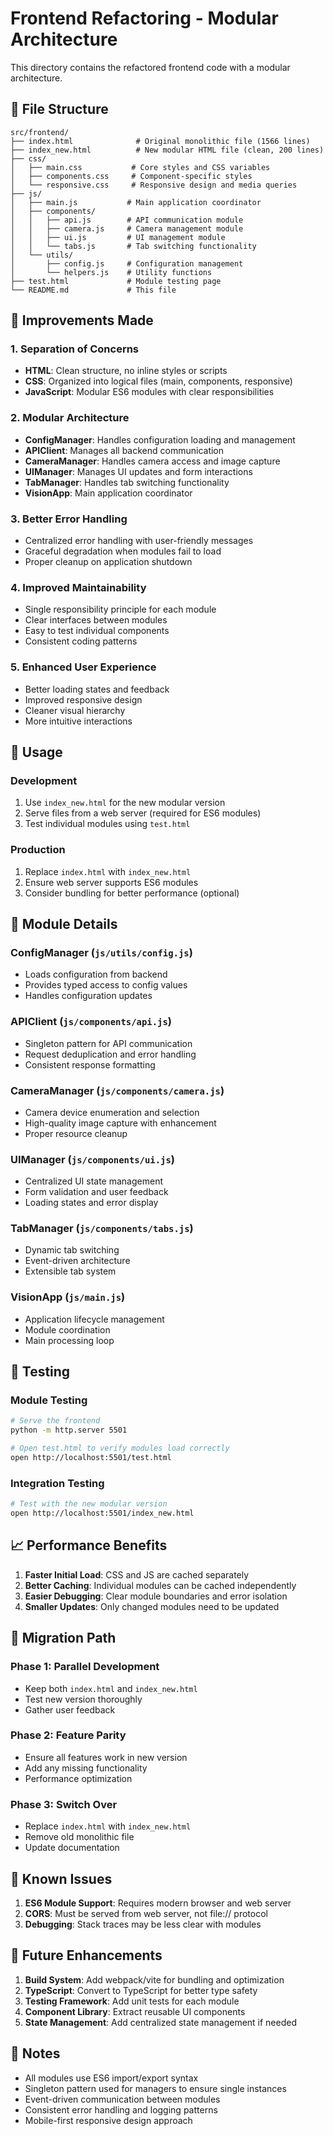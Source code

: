 # Frontend Refactoring - Modular Architecture

This directory contains the refactored frontend code with a modular architecture.

## 📁 File Structure

```
src/frontend/
├── index.html              # Original monolithic file (1566 lines)
├── index_new.html          # New modular HTML file (clean, 200 lines)
├── css/
│   ├── main.css           # Core styles and CSS variables
│   ├── components.css     # Component-specific styles
│   └── responsive.css     # Responsive design and media queries
├── js/
│   ├── main.js           # Main application coordinator
│   ├── components/
│   │   ├── api.js        # API communication module
│   │   ├── camera.js     # Camera management module
│   │   ├── ui.js         # UI management module
│   │   └── tabs.js       # Tab switching functionality
│   └── utils/
│       ├── config.js     # Configuration management
│       └── helpers.js    # Utility functions
├── test.html             # Module testing page
└── README.md             # This file
```

## 🎯 Improvements Made

### 1. **Separation of Concerns**
- **HTML**: Clean structure, no inline styles or scripts
- **CSS**: Organized into logical files (main, components, responsive)
- **JavaScript**: Modular ES6 modules with clear responsibilities

### 2. **Modular Architecture**
- **ConfigManager**: Handles configuration loading and management
- **APIClient**: Manages all backend communication
- **CameraManager**: Handles camera access and image capture
- **UIManager**: Manages UI updates and form interactions
- **TabManager**: Handles tab switching functionality
- **VisionApp**: Main application coordinator

### 3. **Better Error Handling**
- Centralized error handling with user-friendly messages
- Graceful degradation when modules fail to load
- Proper cleanup on application shutdown

### 4. **Improved Maintainability**
- Single responsibility principle for each module
- Clear interfaces between modules
- Easy to test individual components
- Consistent coding patterns

### 5. **Enhanced User Experience**
- Better loading states and feedback
- Improved responsive design
- Cleaner visual hierarchy
- More intuitive interactions

## 🚀 Usage

### Development
1. Use `index_new.html` for the new modular version
2. Serve files from a web server (required for ES6 modules)
3. Test individual modules using `test.html`

### Production
1. Replace `index.html` with `index_new.html`
2. Ensure web server supports ES6 modules
3. Consider bundling for better performance (optional)

## 🔧 Module Details

### ConfigManager (`js/utils/config.js`)
- Loads configuration from backend
- Provides typed access to config values
- Handles configuration updates

### APIClient (`js/components/api.js`)
- Singleton pattern for API communication
- Request deduplication and error handling
- Consistent response formatting

### CameraManager (`js/components/camera.js`)
- Camera device enumeration and selection
- High-quality image capture with enhancement
- Proper resource cleanup

### UIManager (`js/components/ui.js`)
- Centralized UI state management
- Form validation and user feedback
- Loading states and error display

### TabManager (`js/components/tabs.js`)
- Dynamic tab switching
- Event-driven architecture
- Extensible tab system

### VisionApp (`js/main.js`)
- Application lifecycle management
- Module coordination
- Main processing loop

## 🧪 Testing

### Module Testing
```bash
# Serve the frontend
python -m http.server 5501

# Open test.html to verify modules load correctly
open http://localhost:5501/test.html
```

### Integration Testing
```bash
# Test with the new modular version
open http://localhost:5501/index_new.html
```

## 📈 Performance Benefits

1. **Faster Initial Load**: CSS and JS are cached separately
2. **Better Caching**: Individual modules can be cached independently
3. **Easier Debugging**: Clear module boundaries and error isolation
4. **Smaller Updates**: Only changed modules need to be updated

## 🔄 Migration Path

### Phase 1: Parallel Development
- Keep both `index.html` and `index_new.html`
- Test new version thoroughly
- Gather user feedback

### Phase 2: Feature Parity
- Ensure all features work in new version
- Add any missing functionality
- Performance optimization

### Phase 3: Switch Over
- Replace `index.html` with `index_new.html`
- Remove old monolithic file
- Update documentation

## 🐛 Known Issues

1. **ES6 Module Support**: Requires modern browser and web server
2. **CORS**: Must be served from web server, not file:// protocol
3. **Debugging**: Stack traces may be less clear with modules

## 🔮 Future Enhancements

1. **Build System**: Add webpack/vite for bundling and optimization
2. **TypeScript**: Convert to TypeScript for better type safety
3. **Testing Framework**: Add unit tests for each module
4. **Component Library**: Extract reusable UI components
5. **State Management**: Add centralized state management if needed

## 📝 Notes

- All modules use ES6 import/export syntax
- Singleton pattern used for managers to ensure single instances
- Event-driven communication between modules
- Consistent error handling and logging patterns
- Mobile-first responsive design approach